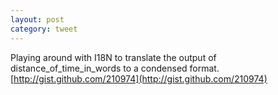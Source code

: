 ```yaml
---
layout: post
category: tweet
---
```

Playing around with I18N to translate the output of distance_of_time_in_words to a condensed format. [http://gist.github.com/210974](http://gist.github.com/210974)
